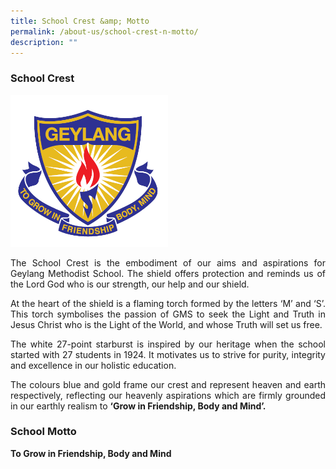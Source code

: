 ```yaml
---
title: School Crest &amp; Motto
permalink: /about-us/school-crest-n-motto/
description: ""
---
```

### School Crest

<img src="/images/GMSP%20Logo%20-%20Colour.png" style="width:50%">

<p style="text-align: justify;">The School Crest is the embodiment of our aims and aspirations for Geylang Methodist School. The shield offers protection and reminds us of the Lord God who is our strength, our help and our shield.

</p><p style="text-align: justify;">At the heart of the shield is a flaming torch formed by the letters ‘M’ and ‘S’. This torch symbolises the passion of GMS to seek the Light and Truth in Jesus Christ who is the Light of the World, and whose Truth will set us free.

</p><p style="text-align: justify;">The white 27-point starburst is inspired by our heritage when the school started with 27&nbsp;students in 1924. It motivates us to strive for purity, integrity and excellence in our holistic education.  

</p><p style="text-align: justify;">The colours blue and gold frame our crest and represent heaven and earth respectively, reflecting our heavenly aspirations which are firmly grounded in our earthly realism to&nbsp;<b>‘Grow in Friendship, Body and Mind’.</b></p>

### School Motto

<b>To Grow in Friendship, Body and Mind</b>